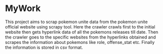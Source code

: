 # MyWork

This project aims to scrap pokemon unite data from the pokemon unite official website using scrapy tool.
Here the crawler crawls first to the initial website then gets hyperlink data of all the pokemons releases till date.
Then the crawler goes to the specific websites from the hyperlinks obtained and scrapes the information about pokemons like role, offense_stat etc.
Finally the information is stored in csv format.
